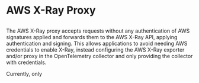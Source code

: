 # AWS X-Ray Proxy

##
The AWS X-Ray proxy accepts requests without any authentication of AWS signatures applied and forwards them to the
AWS X-Ray API, applying authentication and signing. This allows applications to avoid needing AWS credentials to enable
X-Ray, instead configuring the AWS X-Ray exporter and/or proxy in the OpenTelemetry collector and only providing the
collector with credentials.

Currently, only 